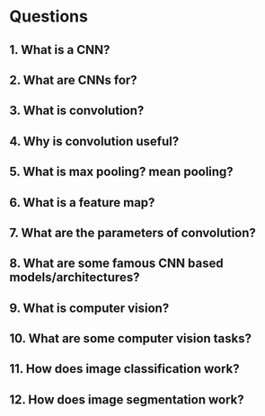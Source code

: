 # Questions

## 1. What is a CNN?

## 2. What are CNNs for?

## 3. What is convolution?

## 4. Why is convolution useful?

## 5. What is max pooling? mean pooling?

## 6. What is a feature map?

## 7. What are the parameters of convolution?

## 8. What are some famous CNN based models/architectures?

## 9. What is computer vision?

## 10. What are some computer vision tasks?

## 11. How does image classification work?

## 12. How does image segmentation work?


